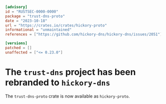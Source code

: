 ```toml
[advisory]
id = "RUSTSEC-0000-0000"
package = "trust-dns-proto"
date = "2023-10-18"
url = "https://crates.io/crates/hickory-proto"
informational = "unmaintained"
references = ["https://github.com/hickory-dns/hickory-dns/issues/2051"]

[versions]
patched = []
unaffected = ["<= 0.23.0"]
```

# The `trust-dns` project has been rebranded to `hickory-dns`

The `trust-dns-proto` crate is now available as `hickory-proto`.
